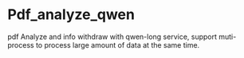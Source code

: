 # Pdf_analyze_qwen
pdf Analyze and info withdraw with qwen-long service, support muti-process to process large amount of data at the same time.
